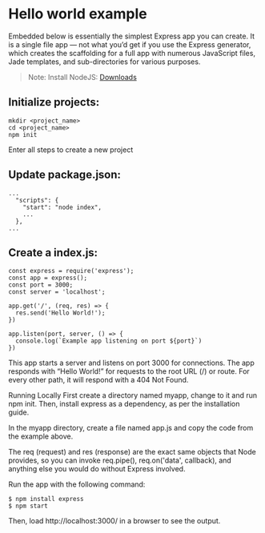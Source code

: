 # Hello world example

Embedded below is essentially the simplest Express app you can create. It is a single file app — not what you’d get if you use the Express generator, which creates the scaffolding for a full app with numerous JavaScript files, Jade templates, and sub-directories for various purposes.

> Note: Install NodeJS: [Downloads](https://nodejs.org/en/download "Download here!")

## Initialize projects:

```
mkdir <project_name>
cd <project_name>
npm init
```

Enter all steps to create a new project

## Update package.json:

```
...
  "scripts": {
    "start": "node index",
    ...
  },
...
```

## Create a index.js:

```
const express = require('express');
const app = express();
const port = 3000;
const server = 'localhost';

app.get('/', (req, res) => {
  res.send('Hello World!');
})

app.listen(port, server, () => {
  console.log(`Example app listening on port ${port}`)
})
```

This app starts a server and listens on port 3000 for connections. The app responds with “Hello World!” for requests to the root URL (/) or route. For every other path, it will respond with a 404 Not Found.

Running Locally
First create a directory named myapp, change to it and run npm init. Then, install express as a dependency, as per the installation guide.

In the myapp directory, create a file named app.js and copy the code from the example above.

The req (request) and res (response) are the exact same objects that Node provides, so you can invoke req.pipe(), req.on('data', callback), and anything else you would do without Express involved.

Run the app with the following command:

```
$ npm install express
$ npm start
```

Then, load http://localhost:3000/ in a browser to see the output.
